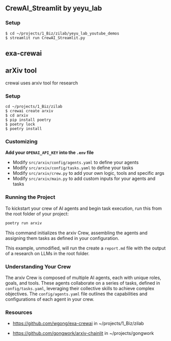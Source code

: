 ## CrewAI_Streamlit by yeyu_lab

### Setup

```
$ cd ~/projects/1_Biz/zilab/yeyu_lab_youtube_demos
$ streamlit run CrewAI_Streamlit.py

```


## exa-crewai


## arXiv tool
crewai uses arxiv tool for research


### Setup
```
cd ~/projects/1_Biz/zilab
$ crewai create arxiv
$ cd arxiv
$ pip install poetry
$ poetry lock
$ poetry install

```
### Customizing

**Add your `OPENAI_API_KEY` into the `.env` file**

- Modify `src/arxiv/config/agents.yaml` to define your agents
- Modify `src/arxiv/config/tasks.yaml` to define your tasks
- Modify `src/arxiv/crew.py` to add your own logic, tools and specific args
- Modify `src/arxiv/main.py` to add custom inputs for your agents and tasks

### Running the Project

To kickstart your crew of AI agents and begin task execution, run this from the root folder of your project:

```bash
poetry run arxiv
```

This command initializes the arxiv Crew, assembling the agents and assigning them tasks as defined in your configuration.

This example, unmodified, will run the create a `report.md` file with the output of a research on LLMs in the root folder.

### Understanding Your Crew

The arxiv Crew is composed of multiple AI agents, each with unique roles, goals, and tools. These agents collaborate on a series of tasks, defined in `config/tasks.yaml`, leveraging their collective skills to achieve complex objectives. The `config/agents.yaml` file outlines the capabilities and configurations of each agent in your crew.


### Resources

- https://github.com/wgong/exa-crewai  in ~/projects/1_Biz/zilab

- https://github.com/gongwork/arxiv-chainlit in ~/projects/gongwork
